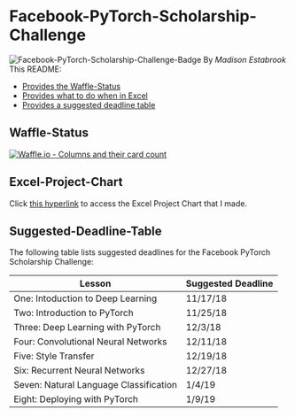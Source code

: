 # Facebook-PyTorch-Scholarship-Challenge
![Facebook-PyTorch-Scholarship-Challenge-Badge](/url "pytorch-acceptance-badge.png")
By _Madison Estabrook_  <br>
This README: 
 * [Provides the Waffle-Status](Waffle-Status)
 * [Provides what to do when in Excel](Excel-Project-Chart)
 * [Provides a suggested deadline table](Suggested-Deadline-Table)
## Waffle-Status ##
[![Waffle.io - Columns and their card count](https://badge.waffle.io/madisonestabrook/Facebook-PyTorch-Scholarship-Challenge.svg?columns=all)](https://waffle.io/madisonestabrook/Facebook-PyTorch-Scholarship-Challenge)
## Excel-Project-Chart ##
Click [this hyperlink](https://1drv.ms/x/s!Am5eIgn2FfrzjUh-uScMkHpC1s6-) to access the Excel Project Chart that I made. 
## Suggested-Deadline-Table ##
The following table lists suggested deadlines for the Facebook PyTorch Scholarship Challenge: 

| Lesson | Suggested Deadline |
| --- | --- |
| One: Intoduction to Deep Learning | 11/17/18 |
| Two: Introduction to PyTorch | 11/25/18 |
| Three: Deep Learning with PyTorch | 12/3/18 |
| Four: Convolutional Neural Networks | 12/11/18 |
| Five: Style Transfer | 12/19/18 |
| Six: Recurrent Neural Networks | 12/27/18 |
| Seven: Natural Language Classification | 1/4/19 |
|  Eight: Deploying with PyTorch | 1/9/19 |
